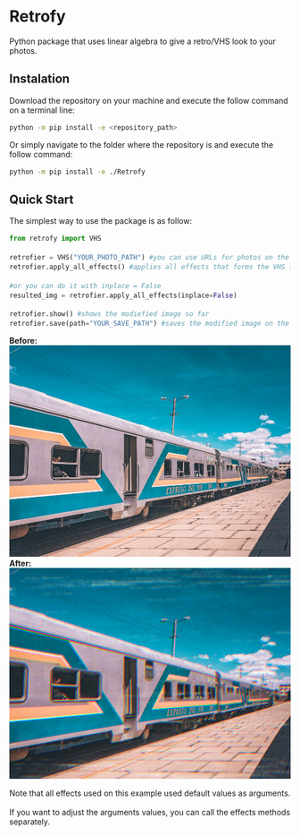 # Retrofy

Python package that uses linear algebra to give a retro/VHS look to your photos.

## Instalation

Download the repository on your machine and execute the follow command on a terminal line:

```bash
python -m pip install -e <repository_path>
```

Or simply navigate to the folder where the repository is and execute the follow command:

```bash
python -m pip install -e ./Retrofy
```

## Quick Start

The simplest way to use the package is as follow:

```python
from retrofy import VHS

retrofier = VHS("YOUR_PHOTO_PATH") #you can use URLs for photos on the web or Pillow Image Objects as well
retrofier.apply_all_effects() #applies all effects that forms the VHS filter

#or you can do it with inplace = False
resulted_img = retrofier.apply_all_effects(inplace=False)

retrofier.show() #shows the modiefied image so far
retrofier.save(path="YOUR_SAVE_PATH") #saves the modified image on the selected path
```
**Before:**
![Alt](https://github.com/begalv/Retrofy/blob/main/docs/images/before.jpg)
**After:**
![Alt](https://github.com/begalv/Retrofy/blob/main/docs/images/after.png)

Note that all effects used on this example used default values as arguments. <br /><br /> If you want to adjust the arguments values, you can call the effects methods separately. <br /><br />
